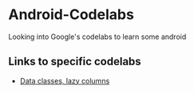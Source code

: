 # Android-Codelabs
Looking into Google's codelabs to learn some android

## Links to specific codelabs
- [Data classes, lazy columns](https://github.com/hanpm/Android-Codelabs/blob/main/basic-android-kotlin-compose-training-affirmations-starter/app/src/main/java/com/example/affirmations/MainActivity.kt)
  
